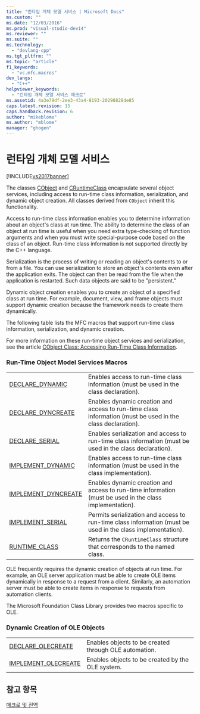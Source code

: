 ```yaml
---
title: "런타임 개체 모델 서비스 | Microsoft Docs"
ms.custom: ""
ms.date: "12/03/2016"
ms.prod: "visual-studio-dev14"
ms.reviewer: ""
ms.suite: ""
ms.technology: 
  - "devlang-cpp"
ms.tgt_pltfrm: ""
ms.topic: "article"
f1_keywords: 
  - "vc.mfc.macros"
dev_langs: 
  - "C++"
helpviewer_keywords: 
  - "런타임 개체 모델 서비스 매크로"
ms.assetid: 4a3e79df-2ee3-43a4-8193-20298828de85
caps.latest.revision: 15
caps.handback.revision: 6
author: "mikeblome"
ms.author: "mblome"
manager: "ghogen"
---
```

# 런타임 개체 모델 서비스
[!INCLUDE[vs2017banner](../../assembler/inline/includes/vs2017banner.md)]

The classes [CObject](../../mfc/reference/cobject-class.md) and [CRuntimeClass](../../mfc/reference/cruntimeclass-structure.md) encapsulate several object services, including access to run\-time class information, serialization, and dynamic object creation.  All classes derived from `CObject` inherit this functionality.  
  
 Access to run\-time class information enables you to determine information about an object's class at run time.  The ability to determine the class of an object at run time is useful when you need extra type\-checking of function arguments and when you must write special\-purpose code based on the class of an object.  Run\-time class information is not supported directly by the C\+\+ language.  
  
 Serialization is the process of writing or reading an object's contents to or from a file.  You can use serialization to store an object's contents even after the application exits.  The object can then be read from the file when the application is restarted.  Such data objects are said to be "persistent."  
  
 Dynamic object creation enables you to create an object of a specified class at run time.  For example, document, view, and frame objects must support dynamic creation because the framework needs to create them dynamically.  
  
 The following table lists the MFC macros that support run\-time class information, serialization, and dynamic creation.  
  
 For more information on these run\-time object services and serialization, see the article [CObject Class: Accessing Run\-Time Class Information](../../mfc/accessing-run-time-class-information.md).  
  
### Run\-Time Object Model Services Macros  
  
|||  
|-|-|  
|[DECLARE\_DYNAMIC](../Topic/DECLARE_DYNAMIC.md)|Enables access to run\-time class information \(must be used in the class declaration\).|  
|[DECLARE\_DYNCREATE](../Topic/DECLARE_DYNCREATE.md)|Enables dynamic creation and access to run\-time class information \(must be used in the class declaration\).|  
|[DECLARE\_SERIAL](../Topic/DECLARE_SERIAL.md)|Enables serialization and access to run\-time class information \(must be used in the class declaration\).|  
|[IMPLEMENT\_DYNAMIC](../Topic/IMPLEMENT_DYNAMIC.md)|Enables access to run\-time class information \(must be used in the class implementation\).|  
|[IMPLEMENT\_DYNCREATE](../Topic/IMPLEMENT_DYNCREATE.md)|Enables dynamic creation and access to run\-time information \(must be used in the class implementation\).|  
|[IMPLEMENT\_SERIAL](../Topic/IMPLEMENT_SERIAL.md)|Permits serialization and access to run\-time class information \(must be used in the class implementation\).|  
|[RUNTIME\_CLASS](../Topic/RUNTIME_CLASS.md)|Returns the `CRuntimeClass` structure that corresponds to the named class.|  
  
 OLE frequently requires the dynamic creation of objects at run time.  For example, an OLE server application must be able to create OLE items dynamically in response to a request from a client.  Similarly, an automation server must be able to create items in response to requests from automation clients.  
  
 The Microsoft Foundation Class Library provides two macros specific to OLE.  
  
### Dynamic Creation of OLE Objects  
  
|||  
|-|-|  
|[DECLARE\_OLECREATE](../Topic/DECLARE_OLECREATE.md)|Enables objects to be created through OLE automation.|  
|[IMPLEMENT\_OLECREATE](../Topic/IMPLEMENT_OLECREATE.md)|Enables objects to be created by the OLE system.|  
  
## 참고 항목  
 [매크로 및 전역](../../mfc/reference/mfc-macros-and-globals.md)